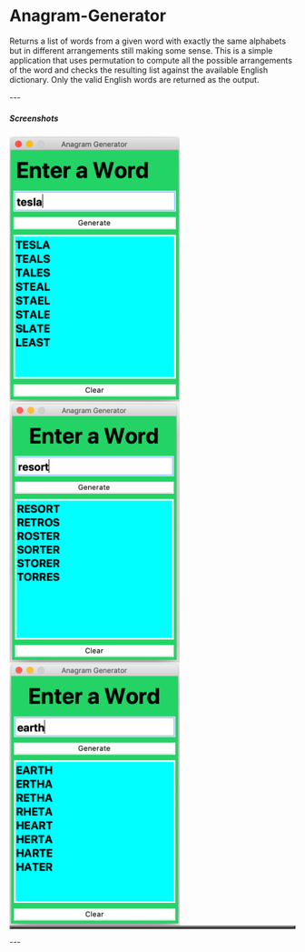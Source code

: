 # Anagram-Generator
<p>
Returns a list of words from a given word with exactly the same alphabets but in different arrangements still making some sense. This is a simple application that uses permutation to compute all the possible arrangements of the word and checks the resulting list against the available English dictionary. Only the valid English words are returned as the output.
</p>
---

<h5>Screenshots</h5>
<table border='3'>
<tr>
<img src='Images/anagram.png' width=300 style='float:left'>
<tr>
<tr>
<img src='Images/anagram02.png' width=300 style='float:left'>
</tr>
<tr>
<img src='Images/anagram03.png' width=300 style='float:left'>
</tr>
</table>
---
